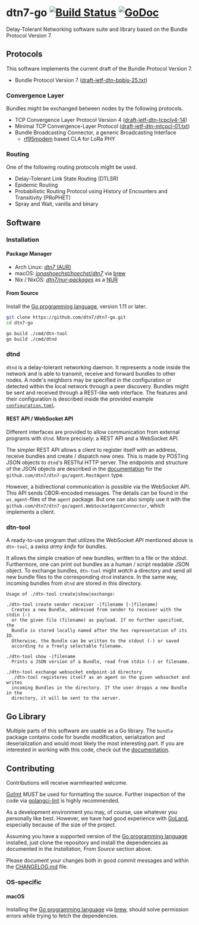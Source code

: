 # dtn7-go [![Build Status](https://travis-ci.org/dtn7/dtn7-go.svg?branch=master)](https://travis-ci.org/dtn7/dtn7-go) [![GoDoc](https://godoc.org/github.com/dtn7/dtn7-go?status.svg)](https://godoc.org/github.com/dtn7/dtn7-go)

Delay-Tolerant Networking software suite and library based on the Bundle
Protocol Version 7.


## Protocols
This software implements the current draft of the Bundle Protocol Version 7.

- Bundle Protocol Version 7 ([draft-ietf-dtn-bpbis-25.txt][dtn-bpbis-25])

### Convergence Layer
Bundles might be exchanged between nodes by the following protocols.

- TCP Convergence Layer Protocol Version 4
  ([draft-ietf-dtn-tcpclv4-14][dtn-tcpcl-14])
- Minimal TCP Convergence-Layer Protocol
  ([draft-ietf-dtn-mtcpcl-01.txt][dtn-mtcpcl-01])
- Bundle Broadcasting Connector, a generic Broadcasting Interface
    - [rf95modem] based CLA for LoRa PHY

### Routing
One of the following routing protocols might be used.

- Delay-Tolerant Link State Routing (DTLSR)
- Epidemic Routing
- Probabilistic Routing Protocol using History of Encounters and Transitivity
  (PRoPHET)
- Spray and Wait, vanilla and binary


## Software
### Installation

#### Package Manager

- Arch Linux: [_dtn7_ (AUR)][aur-dtn7]
- macOS: [_jonashoechst/hoechst/dtn7_][brew-dtn7] via [brew][brew]
- Nix / NixOS: [_dtn7/nur-packages_][nur-dtn7] as a [NUR][nur]


#### From Source

Install the [Go programming language][golang], version 1.11 or later.

```bash
git clone https://github.com/dtn7/dtn7-go.git
cd dtn7-go

go build ./cmd/dtn-tool
go build ./cmd/dtnd
```


### dtnd
`dtnd` is a delay-tolerant networking daemon. It represents a node inside the
network and is able to transmit, receive and forward bundles to other nodes. A
node's neighbors may be specified in the configuration or detected within the
local network through a peer discovery. Bundles might be sent and received
through a REST-like web interface. The features and their configuration is
described inside the provided example
[`configuration.toml`][dtnd-configuration].

#### REST API / WebSocket API
Different interfaces are provided to allow communication from external
programs with `dtnd`. More precisely: a REST API and a WebSocket API.

The simpler REST API allows a client to register itself with an address,
receive bundles and create / dispatch new ones. This is made by POSTing
JSON objects to `dtnd`'s RESTful HTTP server. The endpoints and structure
of the JSON objects are described in the [documentation][godoc] for the
`github.com/dtn7/dtn7-go/agent.RestAgent` type.

However, a bidirectional communication is possible via the WebSocket API. This
API sends CBOR-encoded messages. The details can be found in the
`ws_agent`-files of the `agent` package. But one can also simply use it with
the `github.com/dtn7/dtn7-go/agent.WebSocketAgentConnector`, which implements
a client.

### dtn-tool
A ready-to-use program that utilizes the WebSocket API mentioned above is
`dtn-tool`, a _swiss army knife_ for bundles.

It allows the simple creation of new bundles, written to a file or the stdout.
Furthermore, one can print out bundles as a human / script readable JSON object.
To exchange bundles, `dtn-tool` might _watch_ a directory and send all new
bundle files to the corresponding `dtnd` instance. In the same way, incoming
bundles from `dtnd` are stored in this directory.

```
Usage of ./dtn-tool create|show|exchange:

./dtn-tool create sender receiver -|filename [-|filename]
  Creates a new Bundle, addressed from sender to receiver with the stdin (-)
  or the given file (filename) as payload. If no further specified, the
  Bundle is stored locally named after the hex representation of its ID.
  Otherwise, the Bundle can be written to the stdout (-) or saved
  according to a freely selectable filename.

./dtn-tool show -|filename
  Prints a JSON version of a Bundle, read from stdin (-) or filename.

./dtn-tool exchange websocket endpoint-id directory
  ./dtn-tool registeres itself as an agent on the given websocket and writes
  incoming Bundles in the directory. If the user dropps a new Bundle in the
  directory, it will be sent to the server.

```


## Go Library
Multiple parts of this software are usable as a Go library. The `bundle`
package contains code for bundle modification, serialization and
deserialization and would most likely the most interesting part. If you are
interested in working with this code, check out the
[documentation][godoc].


## Contributing
Contributions will receive warmhearted welcome.

[Gofmt][gofmt] _MUST_ be used for formatting the source. Further inspection
of the code via [golangci-lint][golangci-lint] is highly recommended.

As a development environment you may, of course, use whatever you personally
like best. However, we have had good experience with [GoLand][goland],
especially because of the size of the project.

Assuming you have a supported version of the [Go programming language][golang]
installed, just clone the repository and install the dependencies as documented
in the _Installation, From Source_ section above.

Please document your changes both in good commit messages and within the
[CHANGELOG.md][CHANGELOG.md] file.

### OS-specific
#### macOS
Installing the [Go programming language][golang] via [brew][brew], should solve
permission errors while trying to fetch the dependencies.


[CHANGELOG.md]: CHANGELOG.md
[aur-dtn7]: https://aur.archlinux.org/packages/dtn7/
[brew-dtn7]: https://github.com/jonashoechst/homebrew-hoechst/blob/master/dtn7.rb
[brew]: https://brew.sh
[dtn-bpbis-25]: https://tools.ietf.org/html/draft-ietf-dtn-bpbis-25
[dtn-mtcpcl-01]: https://tools.ietf.org/html/draft-ietf-dtn-mtcpcl-01
[dtn-tcpcl-14]: https://tools.ietf.org/html/draft-ietf-dtn-tcpclv4-14
[dtnd-configuration]: https://github.com/dtn7/dtn7-go/blob/master/cmd/dtnd/configuration.toml
[godoc]: https://godoc.org/github.com/dtn7/dtn7-go
[gofmt]: https://blog.golang.org/gofmt
[goland]: https://www.jetbrains.com/go/
[golang]: https://golang.org/
[golangci-lint]: https://github.com/golangci/golangci-lint
[nur-dtn7]: https://github.com/dtn7/nur-packages
[nur]: https://github.com/nix-community/NUR
[rf95modem]: https://github.com/gh0st42/rf95modem


<!-- vim: set tw=80 ts=2 ft=markdown: -->
